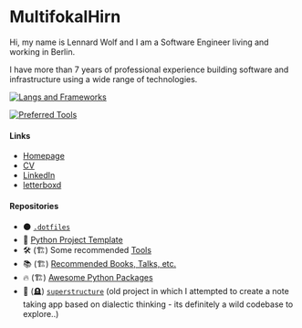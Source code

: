 # MultifokalHirn


Hi, my name is Lennard Wolf and I am a Software Engineer living and working in Berlin.

<!-- <img align="right" style="width: 200px" src="https://multifokalhirn.github.io/assets/images/author.jpeg" alt="author">  -->

I have more than 7 years of professional experience building software and infrastructure using a wide range of technologies.
<br />

[![Langs and Frameworks](https://skillicons.dev/icons?i=python,js,ts,svelte,ruby,go,bash,html,css,tailwind&perline=10)](https://skillicons.dev)

[![Preferred Tools](https://skillicons.dev/icons?i=apple,linux,docker,ansible,git,githubactions,sentry,latex,nodejs,react,&perline=10)](https://skillicons.dev)

#### Links
- [Homepage](https://multifokalhirn.github.io)
- [CV](https://multifokalhirn.github.io/resume)
- [LinkedIn](https://www.linkedin.com/in/lennardwolf/)
- [letterboxd](https://letterboxd.com/MultifokalHirn)


#### Repositories
- ⚫ [`.dotfiles`](https://github.com/MultifokalHirn/.dotfiles)
- 🐍 [Python Project Template](https://github.com/MultifokalHirn/python_template_repo)
- 🛠️ (🏗️) Some recommended [Tools](https://github.com/MultifokalHirn/tools)
- 📚 (🏗️) [Recommended Books, Talks, etc.](https://github.com/MultifokalHirn/resources)
- 🔥 (🏗️) [Awesome Python Packages](https://github.com/MultifokalHirn/awesome-python-packages)
- 🤯 (🪦) [`superstructure`](https://github.com/MultifokalHirn/superstructure) (old project in which I attempted to create a note taking app based on dialectic thinking - its definitely a wild codebase to explore..)

<!-- - 📦 (🏗️) [`ornaments`](https://github.com/MultifokalHirn/ornaments) (python `@decorator` library) -->
